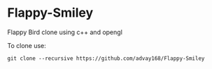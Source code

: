 # Flappy-Smiley
Flappy Bird clone using c++ and opengl

To clone use:

`git clone --recursive https://github.com/advay168/Flappy-Smiley`
